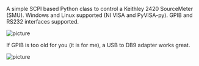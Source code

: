 A simple SCPI based Python class to control a Keithley 2420 SourceMeter (SMU). Windows and Linux supported (NI VISA and PyVISA-py). GPIB and RS232 interfaces supported.

![picture](https://static.wixstatic.com/media/232403_143672e312dc4c9b9dd55c0aeb1b5973~mv2.jpg/v1/fill/w_980,h_608,al_c,q_85,usm_0.66_1.00_0.01,enc_auto/232403_143672e312dc4c9b9dd55c0aeb1b5973~mv2.jpg)

If GPIB is too old for you (it is for me), a USB to DB9 adapter works great.

![picture](https://m.media-amazon.com/images/I/41PsZR2TrwL._SY445_SX342_QL70_FMwebp_.jpg)
